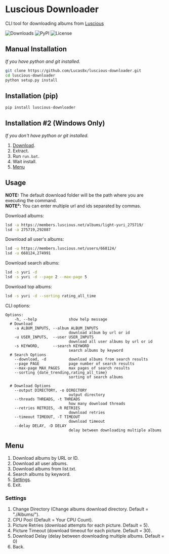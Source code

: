 # Luscious Downloader

CLI tool for downloading albums from [Luscious](https://luscious.net)

![Downloads](https://img.shields.io/pypi/dm/luscious-downloader?style=flat-square)
![PyPI](https://img.shields.io/pypi/v/luscious-downloader?style=flat-square)
![License](https://img.shields.io/github/license/lucas8x/luscious-downloader?style=flat-square)

## Manual Installation

_If you have python and git installed._

```bash
git clone https://github.com/Lucas8x/luscious-downloader.git
cd luscious-downloader
python setup.py install
```

## Installation (pip)

```bash
pip install luscious-downloader
```

## Installation #2 (Windows Only)

_If you don't have python or git installed._

1. [Download](https://github.com/Lucas8x/luscious-downloader/archive/main.zip).
2. Extract.
3. Run `run.bat`.
4. Wait install.
5. [Menu](#Menu)

## Usage

**NOTE:** The default download folder will be the path where you are executing the command.\
**NOTE²:** You can enter multiple url and ids separated by commas.

Download albums:

```bash
lsd -a https://members.luscious.net/albums/light-yuri_275719/
lsd -a 275719,292887
```

Download all user's albums:

```bash
lsd -u https://members.luscious.net/users/668124/
lsd -u 668124,274991
```

Download search albums:

```bash
lsd -s yuri -d
lsd -s yuri -d --page 2 --max-page 5
```

Download top albums:

```bash
lsd -s yuri -d --sorting rating_all_time
```

CLI options:

```
Options:
    -h, --help              show help message
  # Download
    -a ALBUM_INPUTS, --album ALBUM_INPUTS
                            download album by url or id
    -u USER_INPUTS,  --user USER_INPUTS
                            download all user albums by url or id
    -s KEYWORD,      --search KEYWORD
                            search albums by keyword
  # Search Options
    --download, -d          download albums from search results
    --page PAGE             page number of search results
    --max-page MAX_PAGES    max pages of search results
    --sorting {date_trending,rating_all_time}
                            sorting of search albums

  # Download Options
    --output DIRECTORY, -o DIRECTORY
                            output directory
    --threads THREADS, -t THREADS
                            how many download threads
    --retries RETRIES, -R RETRIES
                            download retries
    --timeout TIMEOUT, -T TIMEOUT
                            download timeout
    --delay DELAY, -D DELAY
                            delay between downloading multiple albums
```

## Menu

1. Download albums by URL or ID.
2. Download all user albums.
3. Download albums from list.txt.
4. Search albums by keyword.
5. [Settings](#settings).
0. Exit.

### Settings

1. Change Directory (Change albums download directory. Default = "./Albums/").
2. CPU Pool (Default = Your CPU Count).
3. Picture Retries (download attempts for each picture. Default = 5).
4. Picture Timeout (download timeout for each picture. Default = 30).
5. Download Delay (delay between downloading multiple albums. Default = 0)
0. Back.
